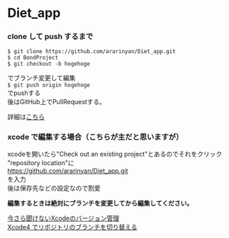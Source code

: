 Diet_app
========

### clone して push するまで
<pre><code>$ git clone https://github.com/ararinyan/Diet_app.git
$ cd BondProject
$ git checkout -b hogehoge</code></pre>
でブランチ変更して編集  
`$ git push origin hogehoge`  
でpushする  
後はGitHub上でPullRequestする。  

詳細は[こちら](http://blog.qnyp.com/2013/05/28/pull-request-for-github-beginners/)


### xcode で編集する場合（こちらが主だと思いますが）
xcodeを開いたら"Check out an existing project"とあるのでそれをクリック  
"repository location"に  
https://github.com/ararinyan/Diet_app.git  
を入力  
後は保存先などの設定なので割愛  

**編集するときは絶対にブランチを変更してから編集してください。**

[今さら聞けないXcodeのバージョン管理](http://dev.classmethod.jp/tool/xcode_git/#push)  
[Xcode4 でリポジトリのブランチを切り替える](http://network.station.ez-net.jp/special/git/client/xcode4.branch.asp)